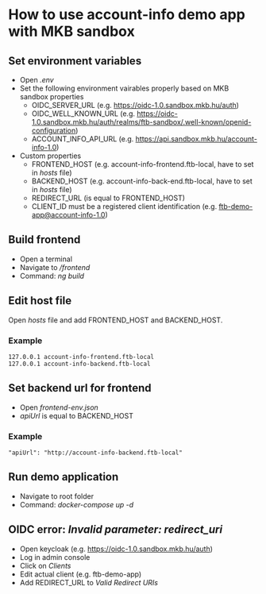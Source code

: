 # How to use account-info demo app with MKB sandbox

## Set environment variables

* Open *.env*
* Set the following environment vairables properly based on MKB sandbox properties
  * OIDC_SERVER_URL (e.g. https://oidc-1.0.sandbox.mkb.hu/auth)
  * OIDC_WELL_KNOWN_URL (e.g. https://oidc-1.0.sandbox.mkb.hu/auth/realms/ftb-sandbox/.well-known/openid-configuration)
  * ACCOUNT_INFO_API_URL (e.g. https://api.sandbox.mkb.hu/account-info-1.0)
* Custom properties
  * FRONTEND_HOST (e.g. account-info-frontend.ftb-local, have to set in *hosts* file)
  * BACKEND_HOST (e.g. account-info-back-end.ftb-local, have to set in *hosts* file)
  * REDIRECT_URL (is equal to FRONTEND_HOST)
  * CLIENT_ID must be a registered client identification (e.g. ftb-demo-app@account-info-1.0)

## Build frontend

* Open a terminal
* Navigate to */frontend*
* Command: *ng build*

## Edit host file

Open *hosts* file and add FRONTEND_HOST and BACKEND_HOST.

### Example

```hosts file
127.0.0.1 account-info-frontend.ftb-local
127.0.0.1 account-info-backend.ftb-local
```

## Set backend url for frontend

* Open *frontend-env.json*
* *apiUrl* is equal to BACKEND_HOST

### Example

```frontend environment
"apiUrl": "http://account-info-backend.ftb-local"
```

## Run demo application

* Navigate to root folder
* Command: *docker-compose up -d*

## OIDC error: *Invalid parameter: redirect_uri*

* Open keycloak (e.g. https://oidc-1.0.sandbox.mkb.hu/auth)
* Log in admin console
* Click on *Clients*
* Edit actual client (e.g. ftb-demo-app)
* Add REDIRECT_URL to *Valid Redirect URIs*